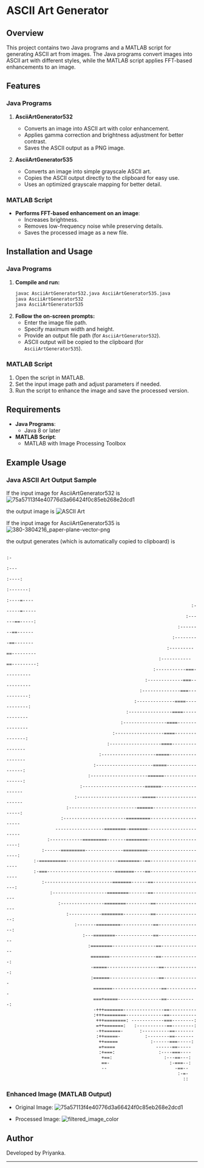 # ASCII Art Generator

## Overview
This project contains two Java programs and a MATLAB script for generating ASCII art from images. The Java programs convert images into ASCII art with different styles, while the MATLAB script applies FFT-based enhancements to an image.

## Features
### **Java Programs**
1. **AsciiArtGenerator532**
   - Converts an image into ASCII art with color enhancement.
   - Applies gamma correction and brightness adjustment for better contrast.
   - Saves the ASCII output as a PNG image.

2. **AsciiArtGenerator535**
   - Converts an image into simple grayscale ASCII art.
   - Copies the ASCII output directly to the clipboard for easy use.
   - Uses an optimized grayscale mapping for better detail.

### **MATLAB Script**
- **Performs FFT-based enhancement on an image**:
  - Increases brightness.
  - Removes low-frequency noise while preserving details.
  - Saves the processed image as a new file.

## Installation and Usage
### **Java Programs**
1. **Compile and run:**
   ```sh
   javac AsciiArtGenerator532.java AsciiArtGenerator535.java
   java AsciiArtGenerator532
   java AsciiArtGenerator535
   ```
2. **Follow the on-screen prompts:**
   - Enter the image file path.
   - Specify maximum width and height.
   - Provide an output file path (for `AsciiArtGenerator532`).
   - ASCII output will be copied to the clipboard (for `AsciiArtGenerator535`).

### **MATLAB Script**
1. Open the script in MATLAB.
2. Set the input image path and adjust parameters if needed.
3. Run the script to enhance the image and save the processed version.

## Requirements
- **Java Programs**:
  - Java 8 or later
- **MATLAB Script**:
  - MATLAB with Image Processing Toolbox

## Example Usage
### **Java ASCII Art Output Sample**
If the input image for AsciiArtGenerator532 is ![75a57113f4e40776d3a66424f0c85eb268e2dcd1](https://github.com/user-attachments/assets/3551ab4d-5a91-4850-8d7f-4edb57bca1b9)

the output image is 
![ASCII Art](asciiartoutput.png)

If the input image for AsciiArtGenerator535 is ![380-3804216_paper-plane-vector-png](https://github.com/user-attachments/assets/472033d5-7329-4a50-a40c-308774ed171e)

the output generates (which is automatically copied to clipboard) is 
                                                                                                    
                                                                                    :-              
                                                                                  :---              
                                                                                :----:              
                                                                             :-------:              
                                                                           :----=----               
                                                                        :------=-----               
                                                                      :------==-----:               
                                                                   :--------==------                
                                                                 :---------==-------                
                                                               :---------==---------                
                                                            :-----------==---------:                
                                                          :-----------===----------                 
                                                       :-------------===-----------                 
                                                     :--------------===-----------:                 
                                                   :--------------====------------:                 
                                                :----------------====-------------                  
                                              :----------------====---------------                  
                                           :------------------====---------------:                  
                                         :-------------------====----------------                   
                                      :--------------------=====-----------------                   
                                    :---------------------=====-----------------:                   
                                  :---------------------======------------------:                   
                               :-----------------------======-------------------                    
                             :------------------------=====---------------------                    
                          :-------------------------======---------------------:                    
                        :-----------------------=========----------------------                     
                      ------------------========-=======-----------------------                     
                   :------------=========-------========----------------------:                     
                 :------=========--------------=========----------------------:                     
              :-==========-------------------========--==---------------------                      
              :-===-------------------------=======----==---------------------                      
                 :-------------------------=======------==-------------------:                      
                    :--------------------========-------==-------------------                       
                       :----------------========---------==------------------                       
                          :------------========----------==-----------------:                       
                             :-------=========------------==----------------:                       
                                :---========--------------==----------------                        
                                  :========----------------==---------------                        
                                   =======-----------------==--------------:                        
                                   -=====-------------------==-------------:                        
                                   :======------------------==-------------                         
                                    =======------------------==------------                         
                                    ===+=====----------------==-----------:                         
                                    -+++=======---------------==----------                          
                                    :+++========--------------==----------                          
                                     +++========: ------------===--------:                          
                                     =++=======:   :-----------==--------:                          
                                     -++======-      :----------==-------                           
                                     :++=====-         :--------==-------                           
                                      ++=====            :------===-----:                           
                                      =+====               ------==-----                            
                                      :+===:                :----===----                            
                                       +==:                   :---==---:                            
                                       ==-                      :-===--:                            
                                       --                         -==--                             
                                                                   :-=-                             
                                                                     ::                             
                                                                                                    
                                                                                                    
                                                                                                    
  


### **Enhanced Image (MATLAB Output)**
- Original Image: ![75a57113f4e40776d3a66424f0c85eb268e2dcd1](https://github.com/user-attachments/assets/91fb03c7-5984-41b0-83d9-19ab99db2aef)

- Processed Image: ![filtered_image_color](https://github.com/user-attachments/assets/299f6f40-6941-4eed-9400-06e7769da810)


## Author
Developed by Priyanka.

---


